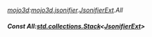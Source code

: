 _[mojo3d](../../modules/mojo3d/mojo3d-module.md):[mojo3d.jsonifier](../../modules/mojo3d/mojo3d-jsonifier.md).[JsonifierExt](../../modules/mojo3d/mojo3d-jsonifier-jsonifierext.md).All_
##### Const All:[std.collections.Stack](../../modules/std/std-collections-stack.md)<[JsonifierExt](../../modules/mojo3d/mojo3d-jsonifier-jsonifierext.md)>
